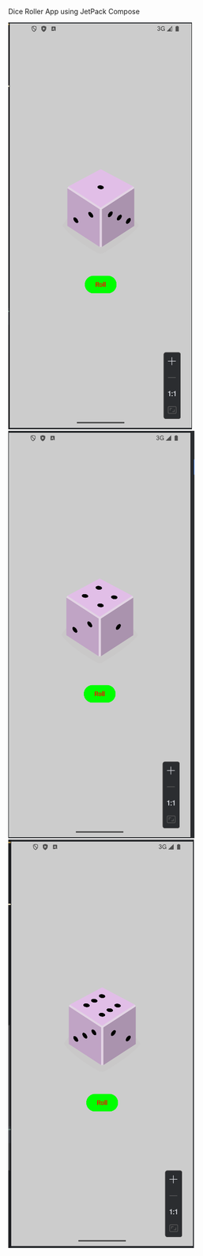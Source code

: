 Dice Roller App using JetPack Compose 

![image alt](mg1.png)
![image alt](mg2.png)
![image alt](mg3.png)
